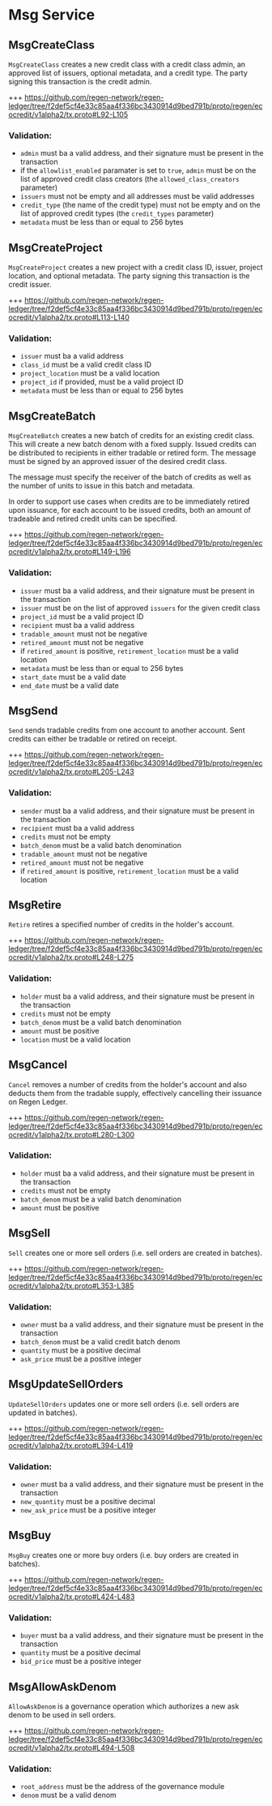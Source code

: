 # Msg Service

## MsgCreateClass

`MsgCreateClass` creates a new credit class with a credit class admin, an approved list of issuers, optional metadata, and a credit type. The party signing this transaction is the credit admin. 

+++ https://github.com/regen-network/regen-ledger/tree/f2def5cf4e33c85aa4f336bc3430914d9bed791b/proto/regen/ecocredit/v1alpha2/tx.proto#L92-L105

### Validation:

- `admin` must ba a valid address, and their signature must be present in the transaction
- if the `allowlist_enabled` paramater is set to `true`, `admin` must be on the list of approved credit class creators (the `allowed_class_creators` parameter)
- `issuers` must not be empty and all addresses must be valid addresses 
- `credit_type` (the name of the credit type) must not be empty and on the list of approved credit types (the `credit_types` parameter)
- `metadata` must be less than or equal to 256 bytes

## MsgCreateProject

`MsgCreateProject` creates a new project with a credit class ID, issuer, project location, and optional metadata. The party signing this transaction is the credit issuer. 

+++ https://github.com/regen-network/regen-ledger/tree/f2def5cf4e33c85aa4f336bc3430914d9bed791b/proto/regen/ecocredit/v1alpha2/tx.proto#L113-L140

### Validation:

- `issuer` must ba a valid address
- `class_id` must be a valid credit class ID
- `project_location` must be a valid location
- `project_id` if provided, must be a valid project ID
- `metadata` must be less than or equal to 256 bytes

## MsgCreateBatch

`MsgCreateBatch` creates a new batch of credits for an existing credit class. This will create a new batch denom with a fixed supply. Issued credits can be distributed to recipients in either tradable or retired form. The message must be signed by an approved issuer of the desired credit class.

The message must specify the receiver of the batch of credits as well as the number of units to issue in this batch and metadata.

In order to support use cases when credits are to be immediately retired upon issuance, for each account to be issued credits, both an amount of tradeable and retired credit units can be specified.

+++ https://github.com/regen-network/regen-ledger/tree/f2def5cf4e33c85aa4f336bc3430914d9bed791b/proto/regen/ecocredit/v1alpha2/tx.proto#L149-L196

### Validation:

- `issuer` must ba a valid address, and their signature must be present in the transaction
- `issuer` must be on the list of approved `issuers` for the given credit class
- `project_id` must be a valid project ID
- `recipient` must ba a valid address
- `tradable_amount` must not be negative
- `retired_amount` must not be negative
- if `retired_amount` is positive, `retirement_location` must be a valid location
- `metadata` must be less than or equal to 256 bytes
- `start_date` must be a valid date
- `end_date` must be a valid date

## MsgSend

`Send` sends tradable credits from one account to another account. Sent credits can either be tradable or retired on receipt.

+++ https://github.com/regen-network/regen-ledger/tree/f2def5cf4e33c85aa4f336bc3430914d9bed791b/proto/regen/ecocredit/v1alpha2/tx.proto#L205-L243

### Validation:

- `sender` must ba a valid address, and their signature must be present in the transaction
- `recipient` must ba a valid address
- `credits` must not be empty
- `batch_denom` must be a valid batch denomination
- `tradable_amount` must not be negative
- `retired_amount` must not be negative
- if `retired_amount` is positive, `retirement_location` must be a valid location

## MsgRetire

`Retire` retires a specified number of credits in the holder's account.

+++ https://github.com/regen-network/regen-ledger/tree/f2def5cf4e33c85aa4f336bc3430914d9bed791b/proto/regen/ecocredit/v1alpha2/tx.proto#L248-L275

### Validation:

- `holder` must ba a valid address, and their signature must be present in the transaction
- `credits` must not be empty
- `batch_denom` must be a valid batch denomination
- `amount` must be positive
- `location` must be a valid location

## MsgCancel

`Cancel` removes a number of credits from the holder's account and also deducts them from the tradable supply, effectively cancelling their issuance on Regen Ledger.

+++ https://github.com/regen-network/regen-ledger/tree/f2def5cf4e33c85aa4f336bc3430914d9bed791b/proto/regen/ecocredit/v1alpha2/tx.proto#L280-L300

### Validation:

- `holder` must ba a valid address, and their signature must be present in the transaction
- `credits` must not be empty
- `batch_denom` must be a valid batch denomination
- `amount` must be positive

## MsgSell

`Sell` creates one or more sell orders (i.e. sell orders are created in batches).

+++ https://github.com/regen-network/regen-ledger/tree/f2def5cf4e33c85aa4f336bc3430914d9bed791b/proto/regen/ecocredit/v1alpha2/tx.proto#L353-L385

### Validation:

- `owner` must ba a valid address, and their signature must be present in the transaction
- `batch_denom` must be a valid credit batch denom
- `quantity` must be a positive decimal
- `ask_price` must be a positive integer

## MsgUpdateSellOrders

`UpdateSellOrders` updates one or more sell orders (i.e. sell orders are updated in batches).

+++ https://github.com/regen-network/regen-ledger/tree/f2def5cf4e33c85aa4f336bc3430914d9bed791b/proto/regen/ecocredit/v1alpha2/tx.proto#L394-L419

### Validation:

- `owner` must ba a valid address, and their signature must be present in the transaction
- `new_quantity` must be a positive decimal
- `new_ask_price` must be a positive integer

## MsgBuy

`MsgBuy` creates one or more buy orders (i.e. buy orders are created in batches).

+++ https://github.com/regen-network/regen-ledger/tree/f2def5cf4e33c85aa4f336bc3430914d9bed791b/proto/regen/ecocredit/v1alpha2/tx.proto#L424-L483

### Validation:

- `buyer` must ba a valid address, and their signature must be present in the transaction
- `quantity` must be a positive decimal
- `bid_price` must be a positive integer

## MsgAllowAskDenom

`AllowAskDenom` is a governance operation which authorizes a new ask denom to be used in sell orders.

+++ https://github.com/regen-network/regen-ledger/tree/f2def5cf4e33c85aa4f336bc3430914d9bed791b/proto/regen/ecocredit/v1alpha2/tx.proto#L494-L508

### Validation:

- `root_address` must be the address of the governance module
- `denom` must be a valid denom
